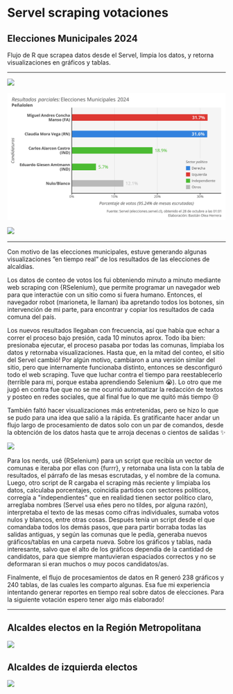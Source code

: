 # Servel scraping votaciones

## Elecciones Municipales 2024

Flujo de R que scrapea datos desde el Servel, limpia los datos, y retorna visualizaciones en gráficos y tablas.

----

![](selección/servel_resultados_multi_28-10-24_1054_c2.png)

![](selección/servel_grafico_Peñalolen_28-10-24_0101.jpg)

![](selección/servel_tabla_Las_Condes_28-10-24_0006.png)


----


Con motivo de las elecciones municipales, estuve generando algunas visualizaciones ”en tiempo real” de los resultados de las elecciones de alcaldías. 

Los datos de conteo de votos los fui obteniendo minuto a minuto mediante web scraping con {RSelenium}, que permite programar un navegador web para que interactúe con un sitio como si fuera humano. Entonces, el navegador robot (marioneta, le llaman) iba apretando todos los botones, sin intervención de mi parte, para encontrar y copiar los resultados de cada comuna del país.

Los nuevos resultados llegaban con frecuencia, así que había que echar a correr el proceso bajo presión, cada 10 minutos aprox. Todo iba bien: presionaba ejecutar, el proceso pasaba por todas las comunas, limpiaba los datos y retornaba visualizaciones. Hasta que, en la mitad del conteo, el sitio del Servel cambió! Por algún motivo, cambiaron a una versión similar del sitio, pero que internamente funcionaba distinto, entonces se desconfiguró todo el web scraping. Tuve que luchar contra el tiempo para reestablecerlo (terrible para mi, porque estaba aprendiendo Selenium 😭). Lo otro que me jugó en contra fue que no se me ocurrió automatizar la redacción de textos y posteo en redes sociales, que al final fue lo que me quitó más tiempo 😒

También faltó hacer visualizaciones más entretenidas, pero se hizo lo que se pudo para una idea que salió a la rápida. Es gratificante hacer andar un flujo largo de procesamiento de datos solo con un par de comandos, desde la obtención de los datos hasta que te arroja decenas o cientos de salidas ✨

![](selección/servel_grafico_Puente_Alto_27-10-24_2314.jpg)

Para los nerds, usé {RSelenium} para un script que recibía un vector de comunas e iteraba por ellas con {furrr}, y retornaba una lista con la tabla de resultados, el párrafo de las mesas escrutadas, y el nombre de la comuna. Luego, otro script de R cargaba el scraping más reciente y limpiaba los datos, calculaba porcentajes, coincidía partidos con sectores políticos, corregía a "independientes" que en realidad tienen sector político claro, arreglaba nombres (Servel usa eñes pero no tildes, por alguna razón), interpretaba el texto de las mesas como cifras individuales, sumaba votos nulos y blancos, entre otras cosas. Después tenía un script desde el que comandaba todos los demás pasos, que para partir borraba todas las salidas antiguas, y según las comunas que le pedía, generaba nuevos gráficos/tablas en una carpeta nueva. Sobre los gráficos y tablas, nada interesante, salvo que el alto de los gráficos dependía de la cantidad de candidatos, para que siempre mantuvieran espaciados correctos y no se deformaran si eran muchos o muy pocos candidatos/as.

Finalmente, el flujo de procesamientos de datos en R generó 238 gráficos y 240 tablas, de las cuales les comparto algunas. Esa fue mi experiencia intentando generar reportes en tiempo real sobre datos de elecciones. Para la siguiente votación espero tener algo más elaborado!

----

## Alcaldes electos en la Región Metropolitana
![](selección/servel_tabla_ganadores_rm_28-10-24_1054.png)

## Alcaldes de izquierda electos
![](selección/servel_tabla_ganadores_izq_28-10-24_1054.png)
